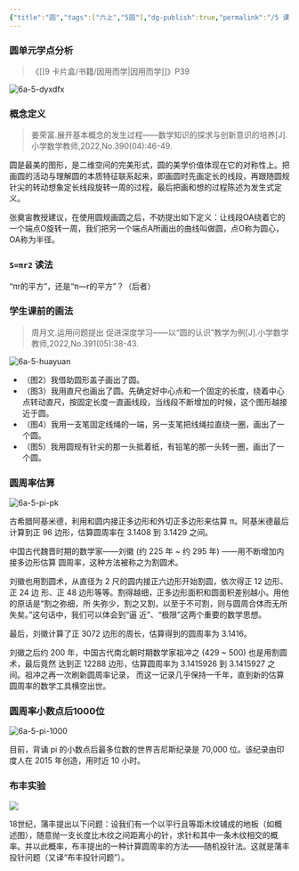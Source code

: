 ```yaml
---
{"title":"圆","tags":["六上","5圆"],"dg-publish":true,"permalink":"/5 课时设计/圆/","dgPassFrontmatter":true,"noteIcon":""}
---
```



### 圆单元学点分析

> 《[[9 卡片盒/书籍/因用而学\|因用而学]]》P39

![6a-5-dyxdfx](https://r2.edui123.com/2023/08/6a-5-dyxdfx.jpg)

### 概念定义

> 姜荣富.展开基本概念的发生过程——数学知识的探求与创新意识的培养[J].小学数学教师,2022,No.390(04):46-49.

圆是最美的图形，是二维空间的完美形式，圆的美学价值体现在它的对称性上。把画圆的活动与理解圆的本质特征联系起来，即画圆时先画定长的线段，再跟随圆规针尖的转动想象定长线段旋转一周的过程，最后把画和想的过程陈述为发生式定义。

张奠宙教授建议，在使用圆规画圆之后，不妨提出如下定义：让线段OA绕着它的一个端点O旋转一周，我们把另一个端点A所画出的曲线叫做圆，点O称为圆心，OA称为半径。

### `S=πr2` 读法

“πr的平方”，还是“π—r的平方”？（后者）

### 学生课前的画法

> 周月文.运用问题提出 促进深度学习——以“圆的认识”教学为例[J].小学数学教师,2022,No.391(05):38-43.

![6a-5-huayuan](https://r2.edui123.com/2023/08/6a-5-huayuan.jpg)

- （图2）我借助圆形盖子画出了圆。
- （图3）我用直尺也画出了圆。先确定好中心点和一个固定的长度，绕着中心点转动直尺，按固定长度一直画线段，当线段不断增加的时候，这个图形越接近于圆。 
- （图4）我用一支笔固定线绳的一端，另一支笔把线绳拉直绕一圈，画出了一个圆。 
- （图5）我用圆规有针尖的那一头抵着纸，有铅笔的那一头转一圈，画出了一个圆。

### 圆周率估算

![6a-5-pi-pk](https://r2.edui123.com/2023/08/6a-5-pi-pk.png)

古希腊阿基米德，利用和圆内接正多边形和外切正多边形来估算 π。阿基米德最后计算到正 96 边形，估算圆周率在 3.1408 到 3.1429 之间。  

中国古代魏晋时期的数学家——刘徽 (约 225 年 ~ 约 295 年) ——用不断增加内接多边形估算 圆周率，这种方法被称之为割圆术。  

刘徽也用割圆术，从直径为 2 尺的圆内接正六边形开始割圆，依次得正 12 边形、正 24 边 形、正 48 边形等等。割得越细，正多边形面积和圆面积差别越小。用他的原话是“割之弥细，所 失弥少，割之又割，以至于不可割，则与圆周合体而无所失矣。”这句话中，我们可以体会到“逼 近”、“极限”这两个重要的数学思想。  

最后，刘徽计算了正 3072 边形的周长，估算得到的圆周率为 3.1416。  

刘徽之后约 200 年，中国古代南北朝时期数学家祖冲之 (429 ~ 500) 也是用割圆术，最后竟然 达到正 12288 边形，估算圆周率为 3.1415926 到 3.1415927 之间。祖冲之再一次刷新圆周率记录， 而这一记录几乎保持一千年，直到新的估算圆周率的数学工具横空出世。

### 圆周率小数点后1000位

![6a-5-pi-1000](https://r2.edui123.com/2023/08/6a-5-pi-1000.png)

目前，背诵 pi 的小数点后最多位数的世界吉尼斯纪录是 70,000 位。该纪录由印度人在 2015 年创造，用时近 10 小时。

### 布丰实验

![](https://r2.edui123.com/2023/07/6a-5-bfsy.png)

18世纪，蒲丰提出以下问题：设我们有一个以平行且等距木纹铺成的地板（如概述图），随意抛一支长度比木纹之间距离小的针，求针和其中一条木纹相交的概率。并以此概率，布丰提出的一种计算圆周率的方法——随机投针法。这就是蒲丰投针问题（又译“布丰投针问题”）。
